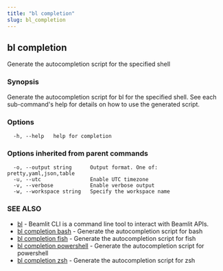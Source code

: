```yaml
---
title: "bl completion"
slug: bl_completion
---
```

## bl completion

Generate the autocompletion script for the specified shell

### Synopsis

Generate the autocompletion script for bl for the specified shell.
See each sub-command's help for details on how to use the generated script.


### Options

```
  -h, --help   help for completion
```

### Options inherited from parent commands

```
  -o, --output string      Output format. One of: pretty,yaml,json,table
  -u, --utc                Enable UTC timezone
  -v, --verbose            Enable verbose output
  -w, --workspace string   Specify the workspace name
```

### SEE ALSO

* [bl](bl.md)	 - Beamlit CLI is a command line tool to interact with Beamlit APIs.
* [bl completion bash](bl_completion_bash.md)	 - Generate the autocompletion script for bash
* [bl completion fish](bl_completion_fish.md)	 - Generate the autocompletion script for fish
* [bl completion powershell](bl_completion_powershell.md)	 - Generate the autocompletion script for powershell
* [bl completion zsh](bl_completion_zsh.md)	 - Generate the autocompletion script for zsh

